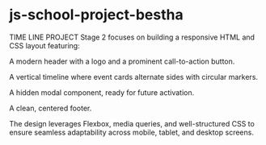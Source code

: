 # js-school-project-bestha
TIME LINE PROJECT 
Stage 2 focuses on building a responsive HTML and CSS layout featuring:

A modern header with a logo and a prominent call-to-action button.

A vertical timeline where event cards alternate sides with circular markers.

A hidden modal component, ready for future activation.

A clean, centered footer.

The design leverages Flexbox, media queries, and well-structured CSS to ensure seamless adaptability across mobile, tablet, and desktop screens.
